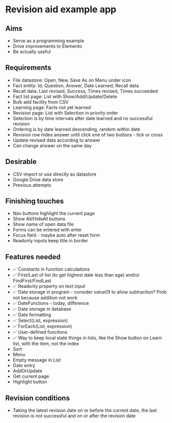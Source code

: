 Revision aid example app
========================

Aims
----

- Serve as a programming example
- Drive improvements to Elemento
- Be actually useful

Requirements
------------

- File datastore: Open, New, Save As on Menu under icon
- Fact entity: Id, Question, Answer, Date Learned, Recall data
- Recall data: Last revised, Success, Times revised, Times succeeded
- Fact list page: List with Show/Add/Update/Delete
- Bulk add facility from CSV
- Learning page: Facts not yet learned
- Revision page: List with Selection in priority order
- Selection is by time intervals after date learned and no successful revision
- Ordering is by date learned descending, random within date
- Revision row hides answer until click one of two buttons - tick or cross
- Update revised data according to answer
- Can change answer on the same day



Desirable
---------

- CSV import or use directly as datastore
- Google Drive data store
- Previous attempts

Finishing touches
-----------------

- Nav buttons highlight the current page
- Show All/HideAll buttons
- Show name of open data file
- Forms can be entered with enter
- Focus field - maybe auto after reset form
- Readonly inputs keep title in border


Features needed
---------------

- ✅ Constants in function calculations
- ✅ First/Last of list (to get highest date less than age) and/or FindFirst/FindLast
- ✅ Readonly property on text input
- ✅ Date storage in program - consider valueOf to allow subtraction? Prob not because addition not work
- ✅ DateFunctions - today, difference
- ✅ Date storage in database
- ✅ Date formatting
- ✅ Select(List, expression)
- ✅ ForEach(List, expression)
- ✅ User-defined functions
- ✅ Way to keep local state things in lists, like the Show button on Learn list, with the item, not the index
- Sort
- Menu
- Empty message in List
- Date entry
- AddOrUpdate
- Get current page
- Highlight button

Revision conditions
-------------------

- Taking the latest revision date on or before the current date, the last revision is not successful and on or after the revision date  
